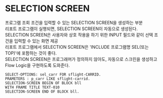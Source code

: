 # SELECTION SCREEN
프로그램 조회 조건을 입력할 수 있는 SELECTION SCREEN을 생성하는 부분 <br>
리포트 프로그램이 실행되면, SELECTION SCREEN이 자동으로 생성된다. <br>
SELECTION SCREEN은 사용자와 상호 작용을 하기 위한 INPUT 필드와 같이 선택 조건을 입력할 수 있는 화면 제공<br>
리포트 프로그램에서 SELECTION SCREEN은 'INCLUDE 프로그램명 SEL(또는 TOP)'에 포함하는 것이 좋다.<br>
SELECTION SCREEN은 프로그래머가 정의하지 않아도, 자동으로 스크린을 생성하고 Flow Logic을 구현하도록 도와준다.
```ABAP
SELECT-OPTIONS: sel_carr FOR sflight-CARRID.
PRAMETERS : p_carr LIKE sflight-carrid.
SELECTION-SCREEN BEGIN OF BLOCK bll
WITH FRAME TITLE TEXT-010
SELECTION-SCREEN END OF BLOCK bll.
```